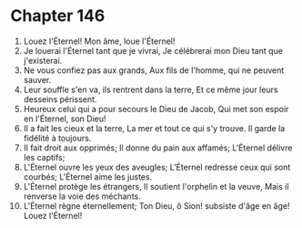 # Chapter 146

1. Louez l'Éternel! Mon âme, loue l'Éternel!
2. Je louerai l'Éternel tant que je vivrai, Je célébrerai mon Dieu tant que j'existerai.
3. Ne vous confiez pas aux grands, Aux fils de l'homme, qui ne peuvent sauver.
4. Leur souffle s'en va, ils rentrent dans la terre, Et ce même jour leurs desseins périssent.
5. Heureux celui qui a pour secours le Dieu de Jacob, Qui met son espoir en l'Éternel, son Dieu!
6. Il a fait les cieux et la terre, La mer et tout ce qui s'y trouve. Il garde la fidélité à toujours.
7. Il fait droit aux opprimés; Il donne du pain aux affamés; L'Éternel délivre les captifs;
8. L'Éternel ouvre les yeux des aveugles; L'Éternel redresse ceux qui sont courbés; L'Éternel aime les justes.
9. L'Éternel protège les étrangers, Il soutient l'orphelin et la veuve, Mais il renverse la voie des méchants.
10. L'Éternel règne éternellement; Ton Dieu, ô Sion! subsiste d'âge en âge! Louez l'Éternel!

